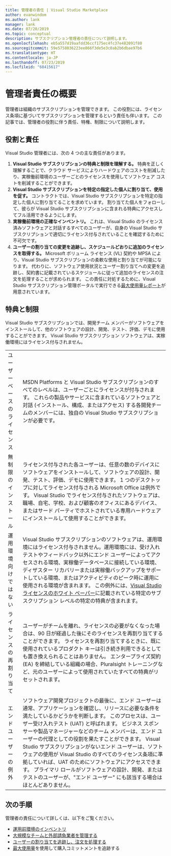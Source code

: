 ```yaml
---
title: 管理者の責任 | Visual Studio Marketplace
author: evanwindom
ms.author: lank
manager: lank
ms.date: 07/20/2019
ms.topic: conceptual
description: サブスクリプション管理者の責任について説明します。
ms.openlocfilehash: eb5a557d19aafdd36ccf175ec4fc37e482091f80
ms.sourcegitcommit: 59e5758036223ee866f3de5e3c0ab2b6dbae97b6
ms.translationtype: HT
ms.contentlocale: ja-JP
ms.lasthandoff: 07/23/2019
ms.locfileid: "68415617"
---
```

# <a name="overview-of-administrator-responsibilities"></a>管理者責任の概要
管理者は組織のサブスクリプションを管理できます。  この役割には、ライセンス条項に基づいてサブスクリプションを管理するという責任も伴います。 この記事では、管理者の役割に伴う責任、特権、制限について説明します。

## <a name="roles--responsibilities"></a>役割と責任
Visual Studio 管理者には、次の 4 つの主な責任があります。

1. **Visual Studio サブスクリプションの特典と制限を理解する。** 特典を正しく理解することで、クラウド サービスによりハードウェアのコストを削減したり、実稼働前環境のユーザーごとのライセンスを使用してソフトウェア コストを削減することができます。 
2. **Visual Studio サブスクリプションを特定の指定した個人に割り当て、使用を促す。** コントラクトでは、Visual Studio サブスクリプションを特定の指定した個人に割り当てることを求めています。 割り当てた個人をフォローして、彼らが Visual Studio サブスクリプションに含まれる特典にアクセスしてフル活用できるようにします。
3. **実稼働前環境の正確なインベントリ。** これは、Visual Studio のライセンス済みソフトウェアと対話するすべてのユーザーが、自身の Visual Studio サブスクリプションで適切にライセンス付与されていることを確認するために不可欠です。 
4. **ユーザーの割り当ての変更を追跡し、スケジュールどおりに追加のライセンスを取得する。** Microsoft ボリューム ライセンス (VL) 契約や MPSA により、Visual Studio サブスクリプションの柔軟な使用と割り当てが可能になります。 代わりに、ソフトウェア使用状況とユーザー割り当てへの変更を追跡し、契約書に記載されているスケジュールに従って追加のライセンスの注文を処理することが求められます。  この責任に対処するために、Visual Studio サブスクリプション管理ポータルで実行できる[最大使用量レポート](maximum-usage.md)が用意されています。 

## <a name="benefits-and-limitations"></a>特典と制限
Visual Studio サブスクリプションでは、開発チーム メンバーがソフトウェアをインストールして、他のソフトウェアの設計、開発、テスト、評価、デモに使用することができます。 Visual Studio サブスクリプション ソフトウェアは、実稼働環境にはライセンス付与されません。

|                                          |                         |
|------------------------------------------|----------------------------------------------------------------------------------------------------------------------------------------------------------------------------------------------------------------------------------------------------------------------------------------------------------------------------------------------------------------------------------------------------------------------------------------------------------------------------------------------------------------------------------------------------------------------------------------------------------------------------|
| ユーザー ベースのライセンス                     | MSDN Platforms と Visual Studio サブスクリプションのすべてのレベルは、ユーザーごとにライセンスが付与されます。 これらの製品やサービスに含まれているソフトウェアと対話 (インストール、構成、またはアクセス) する各開発チームのメンバーには、独自の Visual Studio サブスクリプションが必要です。                                                                                                                                                                                                                                                                                                                                  |
| 無制限のインストール                  | ライセンス付与された各ユーザーは、任意の数のデバイスにソフトウェアをインストールして、ソフトウェアの設計、開発、テスト、評価、デモに使用できます。 1 つのデスクトップに対してライセンス付与される Microsoft Office は例外です。 Visual Studio でライセンス付与されたソフトウェアは、職場、自宅、学校、および顧客のオフィスにあるデバイス、またはサード パーティでホストされている専用ハードウェアにインストールして使用することができます。                                                                                                                                                                                                                                  |
| 運用環境向けではない | Visual Studio サブスクリプションのソフトウェアは、運用環境にはライセンス付与されません。運用環境には、受け入れテストやフィードバック以外にエンド ユーザーによってアクセスされる環境、実稼働データベースに接続している環境、ディザスター リカバリーまたは実稼働バックアップをサポートしている環境、またはアクティビティのピーク時に運用に使用される環境が含まれます。 この例外には、[Visual Studio ライセンスのホワイト ペーパー](https://aka.ms/vslicensing)に記載されている特定のサブスクリプション レベルの特定の特典が含まれます。                                                                                            |
| ライセンスの再割り当て                     | ユーザーがチームを離れ、ライセンスの必要がなくなった場合は、90 日が経過した後にそのライセンスを再割り当てすることができます。 ライセンスを再割り当てするときに、既に使用されているプロダクト キーは引き続き利用できるとしても置き換えられることはありません。 エンタープライズ契約 (EA) を締結している組織の場合、Pluralsight トレーニングなど、元のユーザーによって使用されていたすべての特典がリセットされます。                                                                                                                                                                                                                                                 |
| エンド ユーザーの例外                  | ソフトウェア開発プロジェクトの最後に、エンド ユーザーは通常、アプリケーションを確認し、リリースに必要な条件を満たしているかどうかを判断します。 このプロセスは、ユーザー受け入れテスト (UAT) と呼ばれます。 ビジネス スポンサーや製品マネージャーなどのチーム メンバーは、エンド ユーザーの代理としての役割を果たすことができます。 Visual Studio サブスクリプションがないエンド ユーザーは、ソフトウェアの使用が Visual Studio のすべてのライセンス条項に準拠していれば、UAT のためにソフトウェアにアクセスできます。 プライマリ ロールがソフトウェアの設計、開発、またはテストのユーザーが、"エンド ユーザー" にも該当する場合はほとんどありません。 |

## <a name="next-steps"></a>次の手順
管理者の責任について詳しくは、以下をご覧ください。
- [運用前環境のインベントリ](admin-inventory.md)
- [大規模なチームと外部請負業者を管理する](manage-teams.md)
- [ユーザーの割り当てを追跡し、注文を処理する](assignments-orders.md)
- [最大使用量](maximum-usage.md)を使用して購入コミットメントを追跡する
